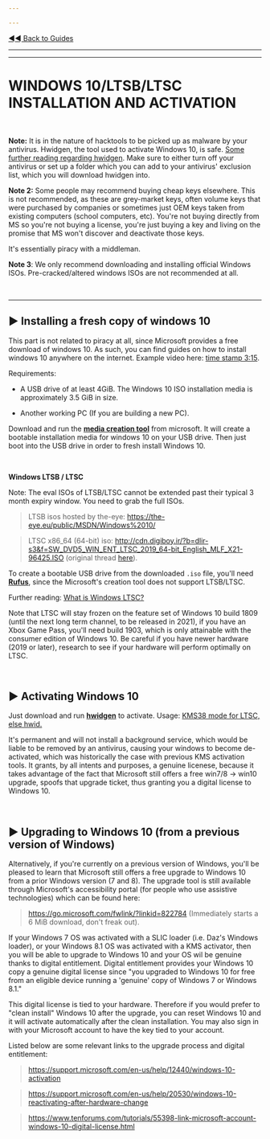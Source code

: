 ---
---

[◄◄ Back to Guides](https://www.reddit.com/r/piracy/wiki/guides)

---
---

# WINDOWS 10/LTSB/LTSC INSTALLATION AND ACTIVATION

&nbsp;




**Note:** It is in the nature of hacktools to be picked up as malware by your antivirus. Hwidgen, the tool used to activate Windows 10, is safe. [Some further reading regarding hwidgen](https://www.reddit.com/r/Piracy/comments/d654al/contribution_hwidgen_source_code/). Make sure to either turn off your antivirus or set up a folder which you can add to your antivirus' exclusion list, which you will download hwidgen into.

**Note 2:** Some people may recommend buying cheap keys elsewhere. This is not recommended, as these are grey-market keys, often volume keys that were purchased by companies or sometimes just OEM keys taken from existing computers (school computers, etc). You're not buying directly from MS so you're not buying a license, you're just buying a key and living on the promise that MS won't discover and deactivate those keys.

It's essentially piracy with a middleman.

**Note 3**: We only recommend downloading and installing official Windows ISOs. Pre-cracked/altered windows ISOs are not recommended at all.

&nbsp;





---

## ► Installing a fresh copy of windows 10

This part is not related to piracy at all, since Microsoft provides a free download of windows 10. As such, you can find guides on how to install windows 10 anywhere on the internet. Example video here: [time stamp 3:15](https://youtu.be/MfwjISmkEJM?t=195).

Requirements:

* A USB drive of at least 4GiB. The Windows 10 ISO installation media is approximately 3.5 GiB in size.
* Another working PC (If you are building a new PC).

Download and run the [**media creation tool**](https://www.microsoft.com/en-us/software-download/windows10) from microsoft. It will create a bootable installation media for windows 10 on your USB drive. Then just boot into the USB drive in order to fresh install Windows 10.

&nbsp;



**Windows LTSB / LTSC**

Note: The eval ISOs of LTSB/LTSC cannot be extended past their typical 3 month expiry window. You need to grab the full ISOs.

> LTSB isos hosted by the-eye: https://the-eye.eu/public/MSDN/Windows%2010/

> LTSC x86_64 (64-bit) iso: http://cdn.digiboy.ir/?b=dlir-s3&f=SW_DVD5_WIN_ENT_LTSC_2019_64-bit_English_MLF_X21-96425.ISO (original thread [here](https://www.reddit.com/r/Piracy/comments/9wzu0f/ltsc_2019_rereleased_iso_x32x64_en/)).

To create a bootable USB drive from the downloaded `.iso` file, you'll need [**Rufus**](https://rufus.ie/), since the Microsoft's creation tool does not support LTSB/LTSC.

Further reading: [What is Windows LTSC?](https://old.reddit.com/r/Windows10LTSC/wiki/index)

Note that LTSC will stay frozen on the feature set of Windows 10 build 1809 (until the next long term channel, to be released in 2021), if you have an Xbox Game Pass, you'll need build 1903, which is only attainable with the consumer edition of Windows 10. Be careful if you have newer hardware (2019 or later), research to see if your hardware will perform optimally on LTSC.

&nbsp;





## ► Activating Windows 10

Just download and run [**hwidgen**](http://www.reddit.com/r/piracy/wiki/tools) to activate. Usage: [KMS38 mode for LTSC, else hwid.](https://i.imgur.com/lmjLOtq.jpg)

It's permanent and will not install a background service, which would be liable to be removed by an antivirus, causing your windows to become de-activated, which was historically the case with previous KMS activation tools. It grants, by all intents and purposes, a genuine licenese, because it takes advantage of the fact that Microsoft still offers a free win7/8 -> win10 upgrade, spoofs that upgrade ticket, thus granting you a digital license to Windows 10.

&nbsp;




## ► Upgrading to Windows 10 (from a previous version of Windows)

Alternatively, if you're currently on a previous version of Windows, you'll be pleased to learn that Microsoft still offers a free upgrade to Windows 10 from a prior Windows version (7 and 8). The upgrade tool is still available through Microsoft's accessibility portal (for people who use assistive technologies) which can be found here:

>https://go.microsoft.com/fwlink/?linkid=822784 (Immediately starts a 6 MiB download, don't freak out).

If your Windows 7 OS was activated with a SLIC loader (i.e. Daz's Windows loader), or your Windows 8.1 OS was activated with a KMS activator, then you will be able to upgrade to Windows 10 and your OS wil be genuine thanks to digital entitlement. Digital entitlement provides your Windows 10 copy a genuine digital license since "you upgraded to Windows 10 for free from an eligible device running a 'genuine' copy of Windows 7 or Windows 8.1."

This digital license is tied to your hardware. Therefore if you would prefer to "clean install" Windows 10 after the upgrade, you can reset Windows 10 and it will activate automatically after the clean installation. You may also sign in with your Microsoft account to have the key tied to your account.

Listed below are some relevant links to the upgrade process and digital entitlement:

>https://support.microsoft.com/en-us/help/12440/windows-10-activation

>https://support.microsoft.com/en-us/help/20530/windows-10-reactivating-after-hardware-change

>https://www.tenforums.com/tutorials/55398-link-microsoft-account-windows-10-digital-license.html

&nbsp;
